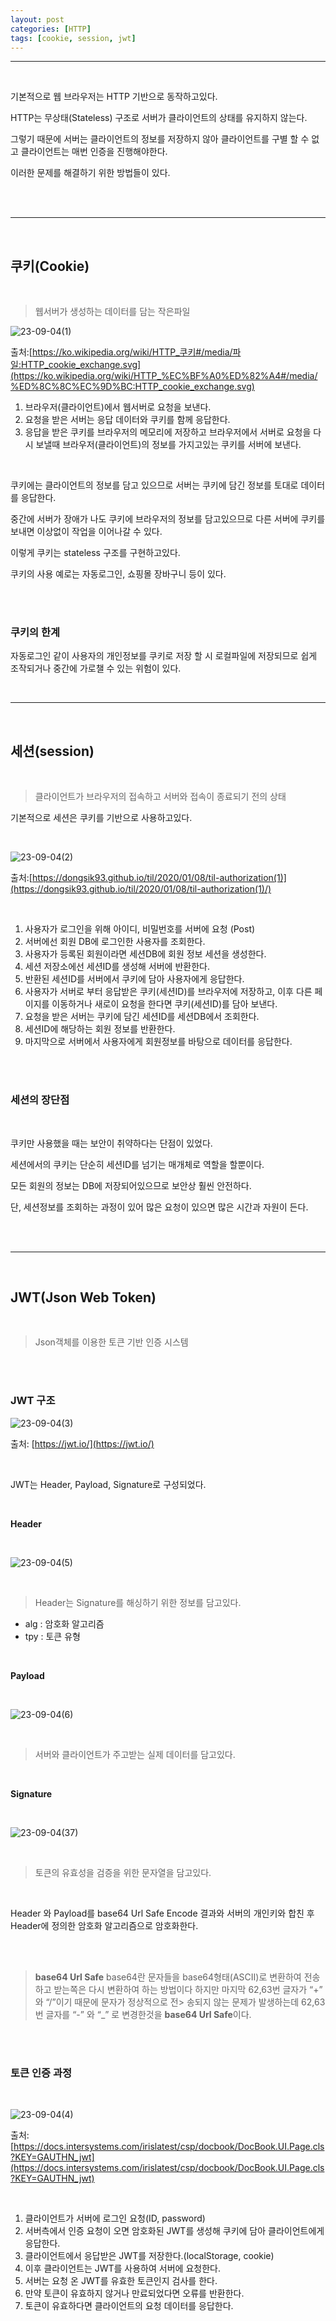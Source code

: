```yaml
--- 
layout: post 
categories: [HTTP]
tags: [cookie, session, jwt]
---
```


---
<br>

기본적으로 웹 브라우저는 HTTP 기반으로 동작하고있다.

HTTP는 무상태(Stateless) 구조로 서버가 클라이언트의 상태를 유지하지 않는다.

그렇기 때문에 서버는 클라이언트의 정보를 저장하지 않아 클라이언트를 구별 할 수 없고 클라이언트는 매번 인증을 진행해야한다.

이러한 문제를 해결하기 위한 방법들이 있다.

<br><br>

---

<br>

## 쿠키(Cookie)

<br>

> 웹서버가 생성하는 데이터를 담는 작은파일


![23-09-04(1)](/assets/img/23-09-04/23-09-04(1).png.png)

출처:[https://ko.wikipedia.org/wiki/HTTP_쿠키#/media/파일:HTTP_cookie_exchange.svg](https://ko.wikipedia.org/wiki/HTTP_%EC%BF%A0%ED%82%A4#/media/%ED%8C%8C%EC%9D%BC:HTTP_cookie_exchange.svg)

1. 브라우저(클라이언트)에서 웹서버로 요청을 보낸다.
2. 요청을 받은 서버는 응답 데이터와 쿠키를 함께 응답한다.
3. 응답을 받은 쿠키를 브라우저의 메모리에 저장하고 브라우저에서 서버로 요청을 다시 보낼때 브라우저(클라이언트)의 정보를 가지고있는 쿠키를 서버에 보낸다.

<br>

쿠키에는 클라이언트의 정보를 담고 있으므로 서버는 쿠키에 담긴 정보를 토대로 데이터를 응답한다. 

중간에 서버가 장애가 나도 쿠키에 브라우저의 정보를 담고있으므로 다른 서버에 쿠키를 보내면 
이상없이 작업을 이어나갈 수 있다.

이렇게 쿠키는 stateless 구조를 구현하고있다.

쿠키의 사용 예로는  자동로그인, 쇼핑몰 장바구니 등이 있다.

<br><br>

### 쿠키의 한계

자동로그인 같이 사용자의 개인정보를 쿠키로 저장 할 시 로컬파일에 저장되므로 쉽게 조작되거나 중간에 가로챌 수 있는 위험이 있다.

<br>

---

<br>

## 세션(session)

<br>

> 클라이언트가 브라우저의 접속하고 서버와 접속이 종료되기 전의 상태


기본적으로 세션은 쿠키를 기반으로 사용하고있다.

<br>

![23-09-04(2)](/assets/img/23-09-04/23-09-04(2).png)

출처:[https://dongsik93.github.io/til/2020/01/08/til-authorization(1)](https://dongsik93.github.io/til/2020/01/08/til-authorization(1)/)

<br>

1. 사용자가 로그인을 위해 아이디, 비밀번호를 서버에 요청 (Post)
2. 서버에선 회원 DB에 로그인한 사용자를 조회한다.
3. 사용자가 등록된 회원이라면 세션DB에 회원 정보 세션을 생성한다.
4. 세션 저장소에선 세션ID를 생성해 서버에 반환한다.
5. 반환된 세션ID를 서버에서 쿠키에 담아 사용자에게 응답한다.
6. 사용자가 서버로 부터 응답받은 쿠키(세션ID)를 브라우저에 저장하고, 이후 다른 페이지를 이동하거나 새로이 요청을 한다면 쿠키(세션ID)를 담아 보낸다.
7. 요청을 받은 서버는 쿠키에 담긴 세션ID를 세션DB에서 조회한다.
8. 세션ID에 해당하는 회원 정보를 반환한다.
9. 마지막으로 서버에서 사용자에게 회원정보를 바탕으로 데이터를 응답한다.

<br>
<br>

### 세션의 장단점

<br>

쿠키만 사용했을 때는 보안이 취약하다는 단점이 있었다.

세션에서의 쿠키는 단순히 세션ID를 넘기는 매개체로 역할을 할뿐이다.

모든 회원의 정보는 DB에 저장되어있으므로 보안상 훨씬 안전하다.

단, 세션정보를 조회하는 과정이 있어 많은 요청이 있으면 많은 시간과 자원이 든다.

<br>
<br>

---

<br>

## JWT(Json Web Token)

<br>

> Json객체를 이용한 토큰 기반 인증 시스템

<br>
<br>

### JWT 구조

![23-09-04(3)](/assets/img/23-09-04/23-09-04(3).png)

출처: [https://jwt.io/](https://jwt.io/)

<br>

JWT는 Header, Payload, Signature로 구성되었다.

<br>

**Header**

<br>

![23-09-04(5)](/assets/img/23-09-04/23-09-04(5).png)

<br>


> Header는 Signature를 해싱하기 위한 정보를 담고있다.
> 
- alg  : 암호화 알고리즘
- tpy : 토큰 유형

<br>

**Payload**

<br>

![23-09-04(6)](/assets/img/23-09-04/23-09-04(6).png)

<br>

> 서버와 클라이언트가 주고받는 실제 데이터를 담고있다.
> 

<br>

**Signature**

<br>

![23-09-04(37)](/assets/img/23-09-04/23-09-04(7).png)

<br>

> 토큰의 유효성을 검증을 위한 문자열을 담고있다.

<br>

Header 와 Payload를 base64 Url Safe Encode 결과와 서버의 개인키와 합친 후 Header에 정의한 
암호화 알고리즘으로 암호화한다.

<br>
<br>

> **base64 Url Safe**
> base64란 문자들을 base64형태(ASCII)로 변환하여 전송하고 받는쪽은 다시 변환하여 하는 방법이다 하지만 마지막 62,63번 글자가 “+” 와 “/”이기 때문에 문자가 정상적으로 전> 송되지 않는 문제가 발생하는데  62,63번 글자를 “-” 와 “_” 로 변경한것을 **base64 Url Safe**이다.

<br>
<br>

### 토큰 인증 과정

<br>

![23-09-04(4)](/assets/img/23-09-04/23-09-04(4).png)

출처:[https://docs.intersystems.com/irislatest/csp/docbook/DocBook.UI.Page.cls?KEY=GAUTHN_jwt](https://docs.intersystems.com/irislatest/csp/docbook/DocBook.UI.Page.cls?KEY=GAUTHN_jwt)

<br>

1. 클라이언트가 서버에 로그인 요청(ID, password)
2. 서버측에서 인증 요청이 오면 암호화된 JWT를 생성해 쿠키에 담아 클라이언트에게 응답한다.
3. 클라이언트에서 응답받은 JWT를 저장한다.(localStorage, cookie)
4. 이후 클라이언트는 JWT를 사용하여 서버에 요청한다.
5. 서버는 요청 온 JWT를 유효한 토큰인지 검사를 한다.
6. 만약 토큰이 유효하지 않거나 만료되었다면 오류를 반환한다.
7. 토큰이 유효하다면 클라이언트의 요청 데이터를 응답한다.

<br>
<br>
